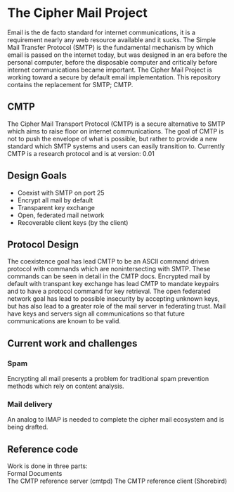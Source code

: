 # The Cipher Mail Project
Email is the de facto standard for internet communications, it is a requirement nearly any web resource available and it sucks. The Simple Mail Transfer Protocol (SMTP) is the fundamental mechanism by which email is passed on the internet today, but was designed in an era before the personal computer, before the disposable computer and critically before internet communications became important. The Cipher Mail Project is working toward a secure by default email implementation. This repository contains the replacement for SMTP; CMTP.
## CMTP
The Cipher Mail Transport Protocol (CMTP) is a secure alternative to SMTP which aims to raise floor on internet communications. The goal of CMTP is not to push the envelope of what is possible, but rather to provide a new standard which SMTP systems and users can easily transition to. Currently CMTP is a research protocol and is at version: 0.01
## Design Goals
* Coexist with SMTP on port 25
* Encrypt all mail by default
* Transparent key exchange
* Open, federated mail network
* Recoverable client keys (by the client)

## Protocol Design
The coexistence goal has lead CMTP to be an ASCII command driven protocol with commands which are nonintersecting with SMTP. These commands can be seen in detail in the CMTP docs. Encrypted mail by default with transpant key exchange has lead CMTP to mandate keypairs and to have a protocol command for key retrieval. The open federated network goal has lead to possible insecurity by accepting unknown keys, but has also lead to a greater role of the mail server in federating trust. Mail have keys and servers sign all communications so that future communications are known to be valid.

## Current work and challenges
### Spam
Encrypting all mail presents a problem for traditional spam prevention methods which rely on content analysis.
### Mail delivery
An analog to IMAP is needed to complete the cipher mail ecosystem and is being drafted.
## Reference code
Work is done in three parts:  
Formal Documents  
The CMTP reference server (cmtpd)
The CMTP reference client (Shorebird)
